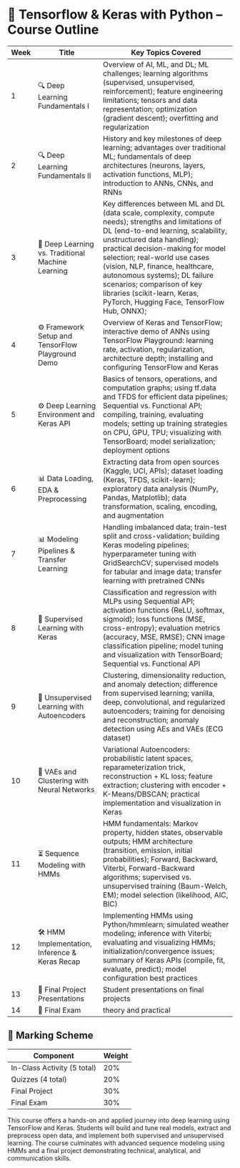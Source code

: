 # 📘 Tensorflow & Keras with Python – Course Outline
| Week | Title                                                        | Key Topics Covered |
|------|--------------------------------------------------------------|--------------------|
| 1    | 🔍 Deep Learning Fundamentals I                              | Overview of AI, ML, and DL; ML challenges; learning algorithms (supervised, unsupervised, reinforcement); feature engineering limitations; tensors and data representation; optimization (gradient descent); overfitting and regularization |
| 2    | 🔍 Deep Learning Fundamentals II                             | History and key milestones of deep learning; advantages over traditional ML; fundamentals of deep architectures (neurons, layers, activation functions, MLP); introduction to ANNs, CNNs, and RNNs |
| 3    | 🧠 Deep Learning vs. Traditional Machine Learning            | Key differences between ML and DL (data scale, complexity, compute needs); strengths and limitations of DL (end-to-end learning, scalability, unstructured data handling); practical decision-making for model selection; real-world use cases (vision, NLP, finance, healthcare, autonomous systems); DL failure scenarios; comparison of key libraries (scikit-learn, Keras, PyTorch, Hugging Face, TensorFlow Hub, ONNX);|
| 4    | ⚙️ Framework Setup and TensorFlow Playground Demo           | Overview of Keras and TensorFlow; interactive demo of ANNs using TensorFlow Playground: learning rate, activation, regularization, architecture depth; installing and configuring TensorFlow and Keras |
| 5    | ⚙️ Deep Learning Environment and Keras API                   | Basics of tensors, operations, and computation graphs; using tf.data and TFDS for efficient data pipelines; Sequential vs. Functional API; compiling, training, evaluating models; setting up training strategies on CPU, GPU, TPU; visualizing with TensorBoard; model serialization; deployment options |
| 6    | 📊 Data Loading, EDA & Preprocessing                         | Extracting data from open sources (Kaggle, UCI, APIs); dataset loading (Keras, TFDS, scikit-learn); exploratory data analysis (NumPy, Pandas, Matplotlib); data transformation, scaling, encoding, and augmentation |
| 7    | 📊 Modeling Pipelines & Transfer Learning                    | Handling imbalanced data; train-test split and cross-validation; building Keras modeling pipelines; hyperparameter tuning with GridSearchCV; supervised models for tabular and image data; transfer learning with pretrained CNNs |
| 8    | 🔧 Supervised Learning with Keras                            | Classification and regression with MLPs using Sequential API; activation functions (ReLU, softmax, sigmoid); loss functions (MSE, cross-entropy); evaluation metrics (accuracy, MSE, RMSE); CNN image classification pipeline; model tuning and visualization with TensorBoard; Sequential vs. Functional API |
| 9    | 🧩 Unsupervised Learning with Autoencoders                   | Clustering, dimensionality reduction, and anomaly detection; difference from supervised learning; vanilla, deep, convolutional, and regularized autoencoders; training for denoising and reconstruction; anomaly detection using AEs and VAEs (ECG dataset) |
| 10   | 🧩 VAEs and Clustering with Neural Networks                  | Variational Autoencoders: probabilistic latent spaces, reparameterization trick, reconstruction + KL loss; feature extraction; clustering with encoder + K-Means/DBSCAN; practical implementation and visualization in Keras |
| 11   | ⏳ Sequence Modeling with HMMs                               | HMM fundamentals: Markov property, hidden states, observable outputs; HMM architecture (transition, emission, initial probabilities); Forward, Backward, Viterbi, Forward-Backward algorithms; supervised vs. unsupervised training (Baum-Welch, EM); model selection (likelihood, AIC, BIC) |
| 12   | 🛠️ HMM Implementation, Inference & Keras Recap              | Implementing HMMs using Python/hmmlearn; simulated weather modeling; inference with Viterbi; evaluating and visualizing HMMs; initialization/convergence issues; summary of Keras APIs (compile, fit, evaluate, predict); model configuration best practices |
| 13   | 🎤 Final Project Presentations                                    | Student presentations on final projects |
| 14   | 🧪 Final Exam                                                     | theory and practical |


## 🧾 Marking Scheme
| Component         | Weight |
|-------------------|--------|
| In-Class Activity (5 total) | 20%    |
| Quizzes (4 total) | 20%    |
| Final Project     | 30%    |
| Final Exam        | 30%    |

This course offers a hands-on and applied journey into deep learning using TensorFlow and Keras. Students will build and tune real models, extract and preprocess open data, and implement both supervised and unsupervised learning. The course culminates with advanced sequence modeling using HMMs and a final project demonstrating technical, analytical, and communication skills.
